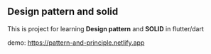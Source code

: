 ## Design pattern and solid

This is project for learning <b>Design pattern</b> and <b>SOLID</b> in flutter/dart

demo: https://pattern-and-principle.netlify.app


